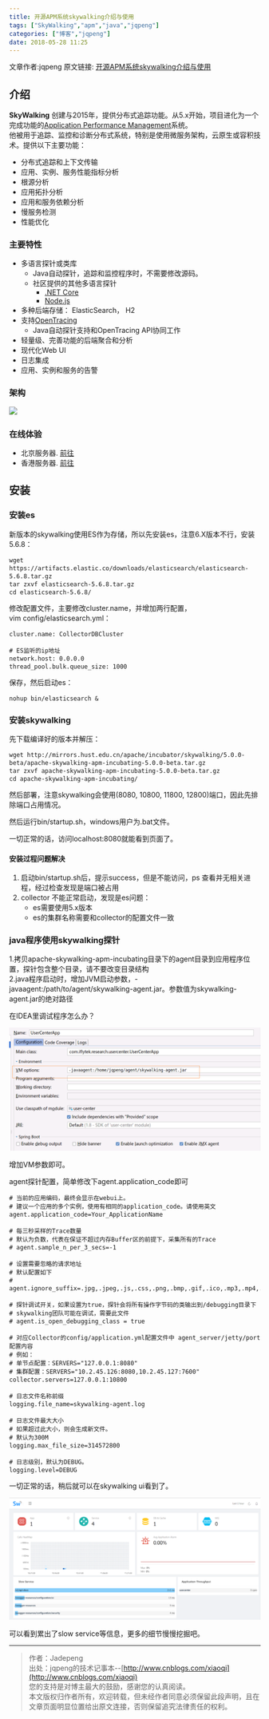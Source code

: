 ```yaml
---
title: 开源APM系统skywalking介绍与使用
tags: ["SkyWalking","apm","java","jqpeng"]
categories: ["博客","jqpeng"]
date: 2018-05-28 11:25
---
```

文章作者:jqpeng
原文链接: [开源APM系统skywalking介绍与使用](https://www.cnblogs.com/xiaoqi/p/skywalking-usage.html)

## 介绍

**SkyWalking** 创建与2015年，提供分布式追踪功能。从5.x开始，项目进化为一个完成功能的[Application Performance Management](https://en.wikipedia.org/wiki/Application_performance_management)系统。  
 他被用于追踪、监控和诊断分布式系统，特别是使用微服务架构，云原生或容积技术。提供以下主要功能：

- 分布式追踪和上下文传输
- 应用、实例、服务性能指标分析
- 根源分析
- 应用拓扑分析
- 应用和服务依赖分析
- 慢服务检测
- 性能优化


### 主要特性

- 多语言探针或类库
    - Java自动探针，追踪和监控程序时，不需要修改源码。
    - 社区提供的其他多语言探针
        - [.NET Core](https://github.com/OpenSkywalking/skywalking-netcore)
        - [Node.js](https://github.com/OpenSkywalking/skywalking-nodejs)
- 多种后端存储： ElasticSearch， H2
- 支持[OpenTracing](http://opentracing.io/)
    - Java自动探针支持和OpenTracing API协同工作
- 轻量级、完善功能的后端聚合和分析
- 现代化Web UI
- 日志集成
- 应用、实例和服务的告警


### 架构
![](https://skywalkingtest.github.io/page-resources/5.0/architecture.png)
### 在线体验

- 北京服务器. [前往](http://49.4.12.44:8080/)
- 香港服务器. [前往](http://159.138.0.181:8080/)


## 安装

### 安装es

新版本的skywalking使用ES作为存储，所以先安装es，注意6.X版本不行，安装5.6.8：


    wget https://artifacts.elastic.co/downloads/elasticsearch/elasticsearch-5.6.8.tar.gz
    tar zxvf elasticsearch-5.6.8.tar.gz
    cd elasticsearch-5.6.8/


修改配置文件，主要修改cluster.name，并增加两行配置，  
 vim config/elasticsearch.yml：


    cluster.name: CollectorDBCluster
    
    # ES监听的ip地址
    network.host: 0.0.0.0
    thread_pool.bulk.queue_size: 1000


保存，然后启动es：


    nohup bin/elasticsearch &


### 安装skywalking

先下载编译好的版本并解压：


    wget http://mirrors.hust.edu.cn/apache/incubator/skywalking/5.0.0-beta/apache-skywalking-apm-incubating-5.0.0-beta.tar.gz
    tar zxvf apache-skywalking-apm-incubating-5.0.0-beta.tar.gz 
    cd apache-skywalking-apm-incubating/


然后部署，注意skywalking会使用(8080, 10800, 11800, 12800)端口，因此先排除端口占用情况。

然后运行bin/startup.sh，windows用户为.bat文件。

一切正常的话，访问localhost:8080就能看到页面了。

#### 安装过程问题解决

1. 启动bin/startup.sh后，提示success，但是不能访问，ps 查看并无相关进程，经过检查发现是端口被占用
2. collector 不能正常启动，发现是es问题：
    - es需要使用5.x版本
    - es的集群名称需要和collector的配置文件一致


### java程序使用skywalking探针

1.拷贝apache-skywalking-apm-incubating目录下的agent目录到应用程序位置，探针包含整个目录，请不要改变目录结构  
 2.java程序启动时，增加JVM启动参数，-javaagent:/path/to/agent/skywalking-agent.jar。参数值为skywalking-agent.jar的绝对路径

在IDEA里调试程序怎么办？

![enter description here](https://raw.githubusercontent.com/jadepeng/blogpic/master/pic/2018/1527477582714.jpg "IDEA 配置")

增加VM参数即可。

agent探针配置，简单修改下agent.application\_code即可


    # 当前的应用编码，最终会显示在webui上。
    # 建议一个应用的多个实例，使用有相同的application_code。请使用英文
    agent.application_code=Your_ApplicationName
    
    # 每三秒采样的Trace数量
    # 默认为负数，代表在保证不超过内存Buffer区的前提下，采集所有的Trace
    # agent.sample_n_per_3_secs=-1
    
    # 设置需要忽略的请求地址
    # 默认配置如下
    # agent.ignore_suffix=.jpg,.jpeg,.js,.css,.png,.bmp,.gif,.ico,.mp3,.mp4,.html,.svg
    
    # 探针调试开关，如果设置为true，探针会将所有操作字节码的类输出到/debugging目录下
    # skywalking团队可能在调试，需要此文件
    # agent.is_open_debugging_class = true
    
    # 对应Collector的config/application.yml配置文件中 agent_server/jetty/port 配置内容
    # 例如：
    # 单节点配置：SERVERS="127.0.0.1:8080" 
    # 集群配置：SERVERS="10.2.45.126:8080,10.2.45.127:7600" 
    collector.servers=127.0.0.1:10800
    
    # 日志文件名称前缀
    logging.file_name=skywalking-agent.log
    
    # 日志文件最大大小
    # 如果超过此大小，则会生成新文件。
    # 默认为300M
    logging.max_file_size=314572800
    
    # 日志级别，默认为DEBUG。
    logging.level=DEBUG


一切正常的话，稍后就可以在skywalking ui看到了。

![enter description here](https://raw.githubusercontent.com/jadepeng/blogpic/master/pic/2018/1527477724637.jpg "SW UI")

可以看到累出了slow service等信息，更多的细节慢慢挖掘吧。

* * *


> 作者：Jadepeng  
>  出处：jqpeng的技术记事本--[http://www.cnblogs.com/xiaoqi](http://www.cnblogs.com/xiaoqi)  
>  您的支持是对博主最大的鼓励，感谢您的认真阅读。  
>  本文版权归作者所有，欢迎转载，但未经作者同意必须保留此段声明，且在文章页面明显位置给出原文连接，否则保留追究法律责任的权利。


